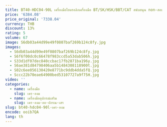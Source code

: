 ```yaml
---
title: BT40-HDC04-90L เครื่องมือไฮดรอลิกเครื่องมือ BT/SK/HSK/BBT/CAT สนับสนุน non-สอบเทียบเปลี่ยนเครื่องกัด CNC เครื่องมือผู้ถือบล็อก
price: '6384.08'
price_original: '7338.04'
currency: THB
discount: 13%
rating: 5
volume: 67
image: S6db03a44d99e49f0807baf269b124c8fy.jpg
images:
  - S6db03a44d99e49f0807baf269b124c8fy.jpg
  - S6f6f00dc0c66478f983ccd5a53dab506h.jpg
  - S33d1df07dec840ccbac17fb2871ba196y.jpg
  - S6ae381d84798406aa5b1484308118900t.jpg
  - S02c6ee056130420e8771bc9ddb4dda5fQ.jpg
  - Sccc22b70eae64900bed53107727a9f75H.jpg
video: ''
categories:
  - name: เครื่องมือ
    slug: เคร-องม
  - name: เครื่องมืออุปกรณ์เสริม
    slug: เคร-องม-ออ-ปกรณ-เสร
slug: bt40-hdc04-90l-เคร-องม
encode: ooib7QA
lang: th
---
```

  